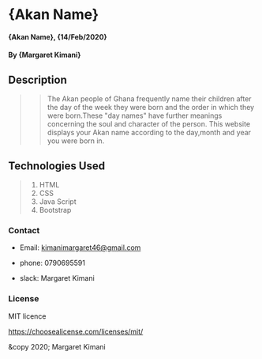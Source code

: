 # {Akan Name}
#### {Akan Name}, {14/Feb/2020}
#### By **{Margaret Kimani}**
## Description
>>The Akan people of Ghana frequently name their children after the day of the week they were born and the order in which they were born.These "day names" have further meanings concerning the soul and character of the person. This website displays your Akan name according to the day,month and year you were born in.
## Technologies Used
>
> 1. HTML
> 2. CSS
> 3. Java Script
> 4. Bootstrap
>
### Contact 
+  Email: kimanimargaret46@gmail.com
-  phone: 0790695591
+  slack: Margaret Kimani 
### License
MIT licence

https://choosealicense.com/licenses/mit/

&copy 2020;
Margaret Kimani